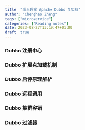 ```yaml
---
title: "深入理解 Apache Dubbo 与实战"
author: "Chenghao Zheng"
tags: ["microservice"]
categories: ["Reading notes"]
date: 2023-08-27T13:19:47+01:00
draft: true
---
```




### Dubbo 注册中心



### Dubbo 扩展点加载机制



### Dubbo 启停原理解析



### Dubbo 远程调用



### Dubbo 集群容错



### Dubbo 过滤器

